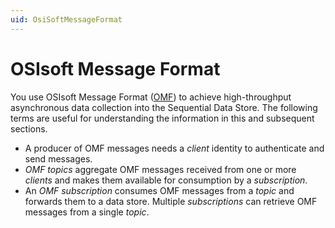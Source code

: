 ```yaml
---
uid: OsiSoftMessageFormat
---
```


# OSIsoft Message Format

You use OSIsoft Message Format ([OMF](http://omf-docs.osisoft.com/)) to achieve high-throughput asynchronous data collection
into the Sequential Data Store. The following terms are useful for understanding the information
in this and subsequent sections. 

- A producer of OMF messages needs a *client* identity to authenticate and send messages.
- *OMF topics* aggregate OMF messages received from one or more *clients* and makes them available for consumption by a *subscription*.
- An *OMF subscription*  consumes OMF messages from a *topic* and forwards them to a data store. Multiple *subscriptions* can retrieve OMF messages from a single *topic*.
